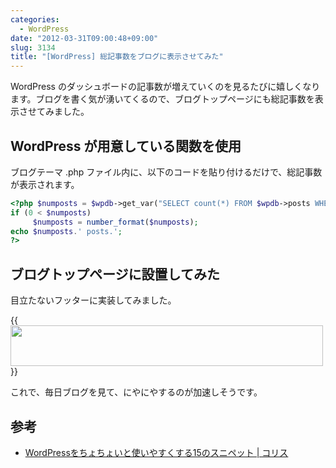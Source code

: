 ```yaml
---
categories:
  - WordPress
date: "2012-03-31T09:00:48+09:00"
slug: 3134
title: "[WordPress] 総記事数をブログに表示させてみた"
---
```


WordPress のダッシュボードの記事数が増えていくのを見るたびに嬉しくなります。ブログを書く気が湧いてくるので、ブログトップページにも総記事数を表示させてみました。

## WordPress が用意している関数を使用

ブログテーマ .php ファイル内に、以下のコードを貼り付けるだけで、総記事数が表示されます。

```php
<?php $numposts = $wpdb->get_var("SELECT count(*) FROM $wpdb->posts WHERE post_status = 'publish' AND post_type = 'post'");
if (0 < $numposts)
     $numposts = number_format($numposts);
echo $numposts.' posts.';
?>
```

## ブログトップページに設置してみた

目立たないフッターに実装してみました。

{{<img alt="" src="/images/2012/03/3134_1.png" width="500" height="65">}}

これで、毎日ブログを見て、にやにやするのが加速しそうです。

## 参考

* [WordPressをちょちょいと使いやすくする15のスニペット | コリス](http://coliss.com/articles/blog/wordpress/wordpress-15-snippets-for-developers.html)
